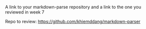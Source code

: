 A link to your markdown-parse repository and a link to the one you reviewed in week 7

Repo to review: https://github.com/khiemddang/markdown-parser


